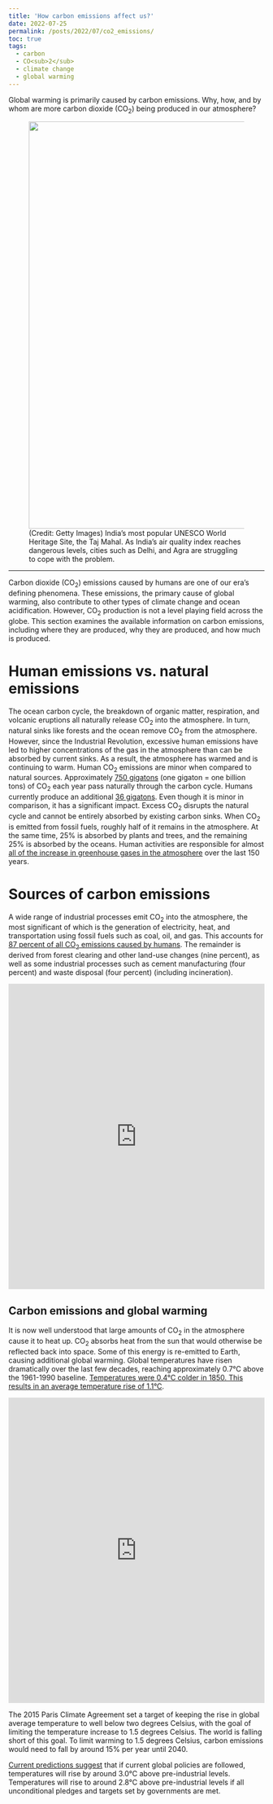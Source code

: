 ```yaml
---
title: 'How carbon emissions affect us?'
date: 2022-07-25
permalink: /posts/2022/07/co2_emissions/
toc: true
tags:
  - carbon
  - CO<sub>2</sub>
  - climate change
  - global warming
---
```


Global warming is primarily caused by carbon emissions. Why, how, and by whom are more carbon dioxide (CO<sub>2</sub>) being produced in our atmosphere?

<figure class="wp-block-image size-large"><img width="1200" height="800" src="https://static.toiimg.com/photo/71993051/agra-fog.jpg" alt="" class="wp-image-2284" sizes="(max-width: 1200px) 100vw, 1200px">
<figcaption>(Credit: Getty Images) India’s most popular UNESCO World Heritage Site, the Taj Mahal. As India’s air quality index reaches dangerous levels, cities such as Delhi, and Agra are struggling to cope with the problem.</figcaption>
</figure>

<hr class="wp-block-separator has-text-color has-central-palette-1-color has-css-opacity has-central-palette-1-background-color has-background is-style-wide">

Carbon dioxide (CO<sub>2</sub>) emissions caused by humans are one of our era’s defining phenomena. These emissions, the primary cause of global warming, also contribute to other types of climate change and ocean acidification. However, CO<sub>2</sub> production is not a level playing field across the globe. This section examines the available information on carbon emissions, including where they are produced, why they are produced, and how much is produced.

# Human emissions vs. natural emissions

The ocean carbon cycle, the breakdown of organic matter, respiration, and volcanic eruptions all naturally release CO<sub>2</sub> into the atmosphere. In turn, natural sinks like forests and the ocean remove CO<sub>2</sub> from the atmosphere. However, since the Industrial Revolution, excessive human emissions have led to higher concentrations of the gas in the atmosphere than can be absorbed by current sinks. As a result, the atmosphere has warmed and is continuing to warm.
Human CO<sub>2</sub> emissions are minor when compared to natural sources. Approximately [750 gigatons](https://www.arcadia.com/energy-101/resource/greenhouse-gas-emissions-natural-vs-manmade) (one gigaton = one billion tons) of CO<sub>2</sub> each year pass naturally through the carbon cycle. Humans currently produce an additional [36 gigatons](https://ourworldindata.org/co2-and-other-greenhouse-gas-emissions). Even though it is minor in comparison, it has a significant impact. Excess CO<sub>2</sub> disrupts the natural cycle and cannot be entirely absorbed by existing carbon sinks. When CO<sub>2</sub> is emitted from fossil fuels, roughly half of it remains in the atmosphere. At the same time, 25% is absorbed by plants and trees, and the remaining 25% is absorbed by the oceans. Human activities are responsible for almost [all of the increase in greenhouse gases in the atmosphere](https://www.epa.gov/ghgemissions/sources-greenhouse-gas-emissions) over the last 150 years.

# Sources of carbon emissions

A wide range of industrial processes emit CO<sub>2</sub> into the atmosphere, the most significant of which is the generation of electricity, heat, and transportation using fossil fuels such as coal, oil, and gas. This accounts for [87 percent of all CO<sub>2</sub> emissions caused by humans](https://www.che-project.eu/news/main-sources-carbon-dioxide-emissions). The remainder is derived from forest clearing and other land-use changes (nine percent), as well as some industrial processes such as cement manufacturing (four percent) and waste disposal (four percent) (including incineration).

<iframe src="https://ourworldindata.org/grapher/co-emissions-by-sector?country=~OWID_WRL" loading="lazy" style="width: 100%; height: 600px; border: 0px none;"></iframe>

Carbon emissions and global warming
------
It is now well understood that large amounts of CO<sub>2</sub> in the atmosphere cause it to heat up. CO<sub>2</sub> absorbs heat from the sun that would otherwise be reflected back into space. Some of this energy is re-emitted to Earth, causing additional global warming. Global temperatures have risen dramatically over the last few decades, reaching approximately 0.7°C above the 1961-1990 baseline. [Temperatures were 0.4°C colder in 1850. This results in an average temperature rise of 1.1°C](https://ourworldindata.org/co2-and-other-greenhouse-gas-emissions#emissions-by-sector).

<iframe src="https://ourworldindata.org/grapher/temperature-anomaly?time=earliest..latest&country=~Global" loading="lazy" style="width: 100%; height: 600px; border: 0px none;"></iframe>

The 2015 Paris Climate Agreement set a target of keeping the rise in global average temperature to well below two degrees Celsius, with the goal of limiting the temperature increase to 1.5 degrees Celsius. The world is falling short of this goal. To limit warming to 1.5 degrees Celsius, carbon emissions would need to fall by around 15% per year until 2040.

[Current predictions suggest](https://climateactiontracker.org/global/temperatures/) that if current global policies are followed, temperatures will rise by around 3.0°C above pre-industrial levels. Temperatures will rise to around 2.8°C above pre-industrial levels if all unconditional pledges and targets set by governments are met.